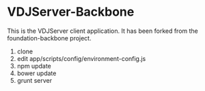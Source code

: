 VDJServer-Backbone
===================

This is the VDJServer client application. It has been forked from the foundation-backbone project.  

1. clone
2. edit app/scripts/config/environment-config.js
3. npm update
4. bower update
5. grunt server

